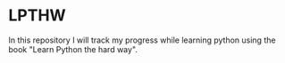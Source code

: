 # LPTHW
In this repository I will track my progress while learning python using the book "Learn Python the hard way".

